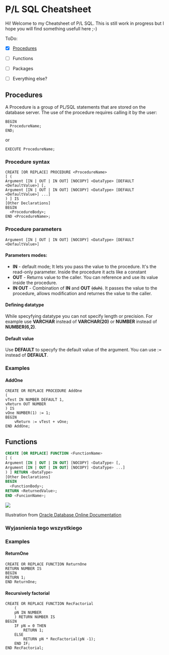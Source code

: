 # P/L SQL Cheatsheet
Hi! Welcome to my Cheatsheet of P/L SQL. This is still work in progress but I hope you will find something usefull here ;-)

ToDo:
- [X] [Procedures](https://github.com/BotenAqua/PL-SQL/blob/master/Cheatsheet.md#Procedures)
- [ ] Functions
- [ ] Packages
- [ ] Everything else?


## Procedures
A Procedure is a group of PL/SQL statements that are stored on the database server. The use of the procedure requires calling it by the user:
```
BEGIN
  ProcedureName;
END;
```
or
```
EXECUTE ProcedureName;
```
### Procedure syntax
```
CREATE [OR REPLACE] PROCEDURE <ProcedureName> 
[ (
Argument [IN | OUT | IN OUT] [NOCOPY] <DataType> [DEFAULT <DefaultValue>] [,
Argument [IN | OUT | IN OUT] [NOCOPY] <DataType> [DEFAULT <DefaultValue>] ...]
) ] IS
[Other Declarations]
BEGIN
  <ProcedureBody>;
END <ProcedureName>;
```
### Procedure parameters
```
Argument [IN | OUT | IN OUT] [NOCOPY] <DataType> [DEFAULT <DefaultValue>]
```
#### Parameters modes:
- **IN** - default mode; It lets you pass the value to the procedure. It's the read-only parameter. Inside the procedure it acts like a constant
- **OUT** - Returns value to the caller. You can reference and use its value inside the procedure.
- **IN OUT** - Combination of **IN** and **OUT** ~~(duh)~~. It passes the value to the procedure, allows modification and returnes the value to the caller.
<!-- NO COPY -->
#### Defining datatype

While specyfying datatype you can not specify length or precision. For example use **VARCHAR** instead of **VARCHAR(20)** or **NUMBER** instead of **NUMBER(6,2)**.

#### Default value
Use **DEFAULT** to specyfy the default value of the argument. You can use := instead of **DEFAULT**.

### Examples
#### AddOne
```
CREATE OR REPLACE PROCEDURE AddOne 
(
vTest IN NUMBER DEFAULT 1,
vReturn OUT NUMBER
) IS
vOne NUMBER(1) := 1;
BEGIN
    vReturn := vTest + vOne;
END AddOne;
```


## Functions
```SQL
CREATE [OR REPLACE] FUNCTION <FunctionName>
[ (
Argument [IN | OUT | IN OUT] [NOCOPY] <DataType> [,
Argument [IN | OUT | IN OUT] [NOCOPY] <DataType> ...]
) ] RETURN <DataType>
[Other Declarations]
BEGIN
  <FunctionBody>;
RETURN <ReturnedValue>;
END <FuncionName>;
```
![](https://docs.oracle.com/cd/B19306_01/server.102/b14200/img/create_function.gif)

Illustration from [Oracle Database Online Documentation](https://docs.oracle.com/cd/B19306_01/server.102/b14200/statements_5009.htm)
### Wyjasnienia tego wszystkiego

### Examples
#### ReturnOne
```
CREATE OR REPLACE FUNCTION ReturnOne
RETURN NUMBER IS
BEGIN
RETURN 1;
END ReturnOne;

```
#### Recursively factorial
```
CREATE OR REPLACE FUNCTION RecFactorial
    (
    pN IN NUMBER
    ) RETURN NUMBER IS
BEGIN
    IF pN = 0 THEN
        RETURN 1;
    ELSE
        RETURN pN * RecFactorial(pN -1);
    END IF;
END RecFactorial;
```
